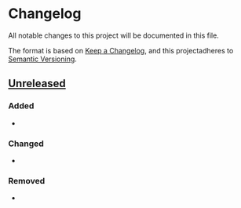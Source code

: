 # Changelog
All notable changes to this project will be documented in this file.

The format is based on [Keep a Changelog](https://keepachangelog.com/en/1.0.0/),
and this projectadheres to [Semantic Versioning](https://semver.org/spec/v2.0.0.html).

## [Unreleased]
### Added
-
### Changed
-
### Removed
-

[Unreleased]: https://git.sr.ht/~yewscion/genpro/log
